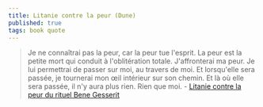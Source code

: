 ```yaml
---
title: Litanie contre la peur (Dune)
published: true
tags: book quote
---
```

> Je ne connaîtrai pas la peur, car la peur tue l'esprit. La peur est la petite mort qui conduit à l'oblitération totale. J'affronterai ma peur. Je lui permettrai de passer sur moi, au travers de moi. Et lorsqu'elle sera passée, je tournerai mon œil intérieur sur son chemin. Et là où elle sera passée, il n'y aura plus rien. Rien que moi. - [Litanie contre la peur du rituel Bene Gesserit](https://fr.wikiquote.org/wiki/Dune)
